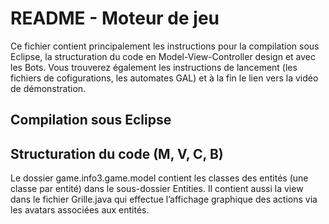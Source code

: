 # README - Moteur de jeu</span>
Ce fichier contient principalement les instructions pour la compilation sous Eclipse, la structuration du code en Model-View-Controller design et avec les Bots. Vous trouverez également les instructions de lancement (les fichiers de cofigurations, les automates GAL) et à la fin le lien vers la vidéo de démonstration.

## Compilation sous Eclipse

## Structuration du code (M, V, C, B)
Le dossier game.info3.game.model contient les classes des entités (une classe par entité) dans le sous-dossier Entities. 
Il contient aussi la view dans le fichier Grille.java qui effectue l’affichage graphique des actions via les avatars associées aux entités.